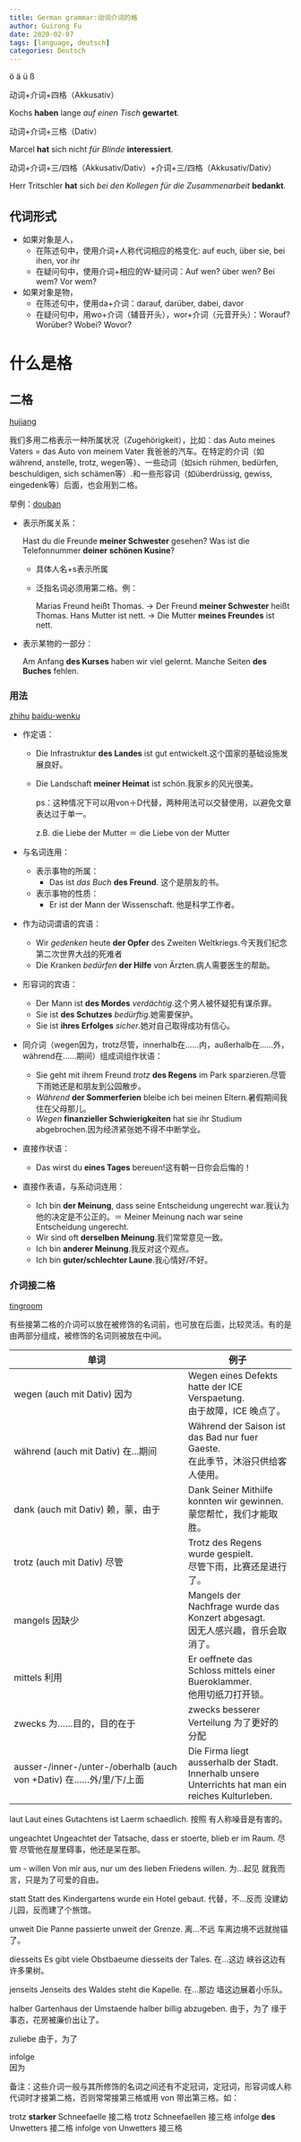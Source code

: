 ```yaml
---
title: German grammar:动词介词的格
author: Guirong Fu
date: 2020-02-07
tags: [language, deutsch]
categories: Deutsch
---
```




ö ä ü ß

动词+介词+四格（Akkusativ）

Kochs **haben** lange *auf einen Tisch* **gewartet**.

动词+介词+三格（Dativ）

Marcel **hat** sich nicht  *für Blinde* **interessiert**.

动词+介词+三/四格（Akkusativ/Dativ）+介词+三/四格（Akkusativ/Dativ）

Herr Tritschler **hat** sich *bei den Kollegen* *für die Zusammenarbeit* **bedankt**.

## 代词形式

- 如果对象是人，
  - 在陈述句中，使用介词+人称代词相应的格变化: auf euch, über sie, bei ihen, vor ihr
  - 在疑问句中，使用介词+相应的W-疑问词：Auf wen? über wen? Bei wem? Vor wem?
- 如果对象是物，
  - 在陈述句中，使用da+介词：darauf, darüber, dabei, davor
  - 在疑问句中，用wo+介词（辅音开头），wor+介词（元音开头）：Worauf? Worüber? Wobei? Wovor?



# 什么是格

## 二格

[hujiang](https://de.hujiang.com/new/p768458/)

我们多用二格表示一种所属状况（Zugehörigkeit），比如：das Auto meines Vaters = das Auto von meinem Vater 我爸爸的汽车。在特定的介词（如während, anstelle, trotz, wegen等）、一些动词（如sich rühmen, bedürfen, beschuldigen, sich schämen等）.和一些形容词（如überdrüssig, gewiss, eingedenk等）后面，也会用到二格。

举例：[douban](https://www.douban.com/note/726510018/?from=author)

- 表示所属关系：

  Hast du die Freunde **meiner Schwester** gesehen?
  Was ist die Telefonnummer **deiner schönen Kusine**?

  - 具体人名+s表示所属

  - 泛指名词必须用第二格。例：

    Marias Freund heißt Thomas.
    → Der Freund **meiner Schwester** heißt Thomas.
    Hans Mutter ist nett.
    → Die Mutter **meines Freundes** ist nett.

- 表示某物的一部分：

  Am Anfang **des Kurses** haben wir viel gelernt.
  Manche Seiten **des Buches** fehlen. 

### 用法

[zhihu](https://www.zhihu.com/question/60649778/answer/178594361) [baidu-wenku](https://wenku.baidu.com/view/3f893f64ddccda38376bafab.html)

- 作定语：

  - Die Infrastruktur **des Landes** ist gut entwickelt.这个国家的基础设施发展良好。 

  - Die Landschaft **meiner Heimat** ist schön.我家乡的风光很美。

    ps：这种情况下可以用von＋D代替，两种用法可以交替使用，以避免文章表达过于单一。

    z.B. die Liebe der Mutter ＝ die Liebe von der Mutter

- 与名词连用：

  - 表示事物的所属：
    - Das ist *das Buch* **des Freund**. 这个是朋友的书。
  - 表示事物的性质：
    - Er ist der Mann der Wissenschaft. 他是科学工作者。

- 作为动词谓语的宾语：

  - Wir *gedenken* heute **der Opfer** des Zweiten Weltkriegs.今天我们纪念第二次世界大战的死难者
  - Die Kranken *bedürfen* **der Hilfe** von Ärzten.病人需要医生的帮助。

- 形容词的宾语：

  - Der Mann ist **des Mordes** *verdächtig*.这个男人被怀疑犯有谋杀罪。
  - Sie ist **des Schutzes** *bedürftig*.她需要保护。
  - Sie ist **ihres Erfolges** *sicher*.她对自己取得成功有信心。

- 同介词（wegen因为，trotz尽管，innerhalb在……内，außerhalb在……外，während在……期间）组成词组作状语：

  - Sie geht mit ihrem Freund *trotz* **des Regens** im Park sparzieren.尽管下雨她还是和朋友到公园散步。
  - *Während* **der Sommerferien** bleibe ich bei meinen Eltern.暑假期间我住在父母那儿。
  - *Wegen* **finanzieller Schwierigkeiten** hat sie ihr Studium abgebrochen.因为经济紧张她不得不中断学业。

- 直接作状语：

  - Das wirst du **eines Tages** bereuen!这有朝一日你会后悔的！

- 直接作表语，与系动词连用：

  - Ich bin **der Meinung**, dass seine Entscheidung ungerecht war.我认为他的决定是不公正的。＝ Meiner Meinung nach war seine Entscheidung ungerecht.
  - Wir sind oft **derselben Meinung**.我们常常意见一致。
  - Ich bin **anderer Meinung**.我反对这个观点。
  - Ich bin **guter/schlechter Laune**.我心情好/不好。

### 介词接二格

[tingroom](http://de.tingroom.com/yufa/gailun/2048.html)

有些接第二格的介词可以放在被修饰的名词前，也可放在后面，比较灵活。有的是由两部分组成，被修饰的名词则被放在中间。

| 单词                                                         | 例子                                                         |
| ------------------------------------------------------------ | ------------------------------------------------------------ |
| wegen (auch mit Dativ)      因为                             | Wegen eines Defekts hatte der ICE Verspaetung.<br/>由于故障，ICE 晚点了。 |
| während  (auch mit Dativ) 在...期间                          | Während der Saison ist das Bad nur fuer Gaeste.<br/>在此季节，沐浴只供给客人使用。 |
| dank  (auch mit Dativ) 赖，蒙，由于                          | Dank Seiner Mithilfe konnten wir gewinnen.<br/>蒙您帮忙，我们才能取胜。 |
| trotz  (auch mit Dativ)  尽管                                | Trotz des Regens wurde gespielt.<br/>尽管下雨，比赛还是进行了。 |
| mangels     因缺少                                           | Mangels der Nachfrage wurde das Konzert abgesagt.<br/>因无人感兴趣，音乐会取消了。 |
| mittels 利用                                                 | Er oeffnete das Schloss mittels einer Bueroklammer.<br/>他用切纸刀打开锁。 |
| zwecks 为……目的，目的在于                                    | zwecks besserer Verteilung 为了更好的分配                    |
| ausser-/inner-/unter-/oberhalb (auch von +Dativ) 在……外/里/下/上面 | Die Firma liegt ausserhalb der Stadt.<br />Innerhalb unsere Unterrichts hat man ein reiches Kulturleben.<br /> |

laut      Laut eines Gutachtens ist Laerm schaedlich.
 按照      有人称噪音是有害的。

ungeachtet   Ungeachtet der Tatsache, dass er stoerte, blieb er im Raum.
 尽管      尽管他在屋里碍事，他还是呆在那。

um - willen   Von mir aus, nur um des lieben Friedens willen.
 为...起见    就我而言，只是为了可爱的自由。

statt      Statt des Kindergartens wurde ein Hotel gebaut.
 代替，不...反而 没建幼儿园，反而建了个旅馆。

unweit     Die Panne passierte unweit der Grenze.
 离...不远    车离边境不远就抛锚了。

diesseits    Es gibt viele Obstbaeume diesseits der Tales.
 在...这边    峡谷这边有许多果树。

jenseits    Jenseits des Waldes steht die Kapelle.
 在...那边    墙这边展着小乐队。

halber     Gartenhaus der Umstaende halber billig abzugeben.
 由于，为了   缘于事态，花房被廉价出让了。

zuliebe
 由于，为了

infolge     
 因为

备注：这些介词一般与其所修饰的名词之间还有不定冠词，定冠词，形容词或人称代词时才接第二格，否则常常接第三格或用 von 带出第三格。如：

   trotz **starker** Schneefaelle 接二格 trotz Schneefaellen  接三格
   infolge **des** Unwetters   接二格 infolge von Unwetters 接三格